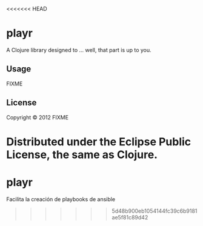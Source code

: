 <<<<<<< HEAD
# playr

A Clojure library designed to ... well, that part is up to you.

## Usage

FIXME

## License

Copyright © 2012 FIXME

Distributed under the Eclipse Public License, the same as Clojure.
=======
playr
=====

Facilita la creación de playbooks de ansible
>>>>>>> 5d48b900eb1054144fc39c6b9181ae5f81c89d42
